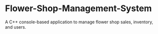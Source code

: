 # Flower-Shop-Management-System
A C++ console-based application to manage flower shop sales, inventory, and users.
